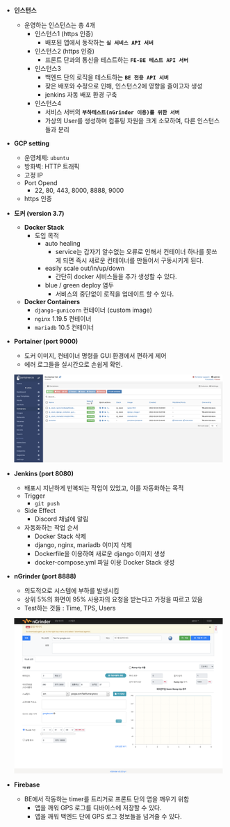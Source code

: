 - **인스턴스**
    - 운영하는 인스턴스는 총 4개
        - 인스턴스1 (https 인증)
            - 배포된 앱에서 동작하는 **`실 서비스 API 서버`**
        - 인스턴스2 (https 인증)
            - 프론트 단과의 통신을 테스트하는 **`FE-BE 테스트 API 서버`**
        - 인스턴스3
            - 백엔드 단의 로직을 테스트하는 **`BE 전용 API 서버`**
            - 잦은 배포와 수정으로 인해, 인스턴스2에 영향을 줄이고자 생성
            - jenkins 자동 배포 환경 구축
        - 인스턴스4
            - 서비스 서버의 **`부하테스트(nGrinder 이용)를 위한 서버`**
            - 가상의 User를 생성하며 컴퓨팅 자원을 크게 소모하여, 다른 인스턴스들과 분리
- **GCP setting**
    - 운영체제: `ubuntu`
    - 방화벽: HTTP 트래픽
    - 고정 IP
    - Port Opend
        - 22, 80, 443, 8000, 8888, 9000
    - https 인증
- **도커 (version 3.7)**
    - **Docker Stack**
        - 도입 목적
            - auto healing
                - service는 갑자기 알수없는 오류로 인해서 컨테이너 하나를 못쓰게 되면 즉시 새로운 컨테이너를 만들어서 구동시키게 된다.
            - easily scale out/in/up/down
                - 간단히 docker 서비스들을 추가 생성할 수 있다.
            - blue / green deploy 염두
                - 서비스의 중단없이 로직을 업데이트 할 수 있다.
    - **Docker Containers**
        - `django-gunicorn` 컨테이너 (custom image)
        - `nginx` 1.19.5 컨테이너
        - `mariadb` 10.5 컨테이너
- **Portainer (port 9000)**
    - 도커 이미지, 컨테이너 명령을 GUI 환경에서 편하게 제어
    - 에러 로그들을 실시간으로 손쉽게 확인.
    
    ![image-20220228085850141](./imgs/ServerSettingsStructures.img1.png)
    
- **Jenkins (port 8080)**
    - 배포시 지난하게 반복되는 작업이 있었고, 이를 자동화하는 목적
    - Trigger
        - `git push`
    - Side Effect
        - Discord 채널에 알림
    - 자동화하는 작업 순서
        - Docker Stack 삭제
        - django, nginx, mariadb 이미지 삭제
        - Dockerfile을 이용하여 새로운 django 이미지 생성
        - docker-compose.yml 파일 이용 Docker Stack 생성
- **nGrinder (port 8888)**
    - 의도적으로 시스템에 부하를 발생시킴
    - 상위 5%의 화면이 95% 사용자의 요청을 받는다고 가정을 따르고 있음
    - Test하는 것들 : Time, TPS, Users
    
    ![image-20220228085914361](./imgs/ServerSettingsStructures.img2.png)
    
- **Firebase**
    - BE에서 작동하는 timer를 트리거로 프론트 단의 앱을 깨우기 위함
        - 앱을 깨워 GPS 로그를 디바이스에 저장할 수 있다.
        - 앱을 깨워 백엔드 단에 GPS 로그 정보들을 넘겨줄 수 있다.